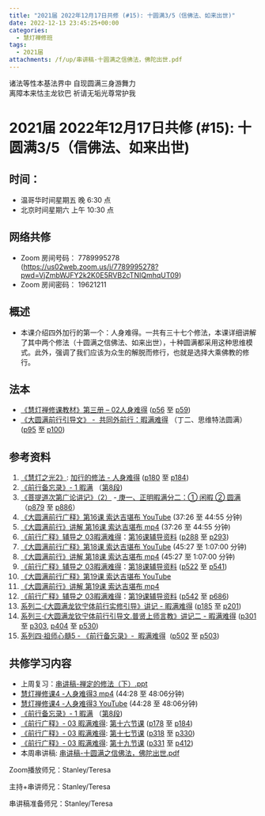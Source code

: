```yaml
---
title: "2021届 2022年12月17日共修 (#15): 十圆满3/5（信佛法、如来出世)"
date: 2022-12-13 23:45:25+00:00
categories:
  - 慧灯禅修班
tags:
  - 2021届
attachments: /f/up/串讲稿-十圆满之信佛法，佛陀出世.pdf
---
```

<!--StartFragment-->

诸法等性本基法界中 自现圆满三身游舞力\
离障本来怙主龙钦巴 祈请无垢光尊常护我

# 2021届 2022年12月17日共修 (#15): 十圆满3/5（信佛法、如来出世)

## 时间：

* 温哥华时间星期五 晚 6:30 点
* 北京时间星期六 上午 10:30 点

## 网络共修

* Zoom 房间号码： 7789995278 (<https://us02web.zoom.us/j/7789995278?pwd=VjZmbWJFY2k2K0E5RVB2cTNIQmhqUT09>)
* Zoom 房间密码： 19621211

## 概述

* 本课介绍四外加行的第一个：人身难得。一共有三十七个修法，本课详细讲解了其中两个修法（十圆满之信佛法、如来出世），十种圆满都采用这种思维模式。此外，强调了我们应该为众生的解脱而修行，也就是选择大乘佛教的修行。

## 法本

* [《](https://huidengchanxiu.net/refs/qxgs/qxgs-03xm)[慧灯禅修课教材](https://huidengchanxiu.net/books/b3/3-02)[》](https://huidengchanxiu.net/books/dymqx/#%E4%B8%80%E6%9A%87%E6%BB%A1%E9%9A%BE%E5%BE%97)[第三册 – 02人身难得](https://huidengchanxiu.net/books/b3/3-02) ([p56](https://huidengchanxiu.net/books/b3/3-02/#p56) 至 [p59](https://huidengchanxiu.net/books/b3/3-02/#p59))[](https://huidengchanxiu.net/refs/qxgs/qxgs-03xm)
* [《](https://huidengchanxiu.net/refs/qxgs/qxgs-03xm)[大圆满前行引导文》 -  共同外前行：暇满难得](https://huidengchanxiu.net/books/dymqx/#%E4%B8%80%E6%9A%87%E6%BB%A1%E9%9A%BE%E5%BE%97) （丁二、思维特法圆满）([p95](https://huidengchanxiu.net/books/dymqx/#p95) 至 [p100](https://huidengchanxiu.net/books/dymqx/#p100))

## 参考资料

1. [《慧灯之光2》](https://huidengchanxiu.net/refs/hdzg/02): [加行的修法 - 人身难得](https://huidengchanxiu.net/refs/hdzg/02#%E5%8A%A0%E8%A1%8C%E7%9A%84%E4%BF%AE%E6%B3%95------%E4%BA%BA%E8%BA%AB%E9%9A%BE%E5%BE%97) ([p180](https://huidengchanxiu.net/refs/hdzg/02/#p180) 至 [p184](https://huidengchanxiu.net/refs/hdzg/02/#p184))
2. [《前行备忘录》- 1 暇满](https://huidengchanxiu.net/refs/qxbwl/qxxl4-01xm) （[第8段](https://huidengchanxiu.net/refs/qxbwl/qxxl4-01xm/#8))
3. [《菩提道次第广论讲记》（2）](https://huidengchanxiu.net/refs/ptdcdgl/2) -[ 庚一、正明暇满分二：① 闲暇 ② 圆满](https://huidengchanxiu.net/refs/ptdcdgl/2#%E5%BA%9A%E4%B8%80%E6%AD%A3%E6%98%8E%E6%9A%87%E6%BB%A1%E5%88%86%E4%BA%8C-%E9%97%B2%E6%9A%87--%E5%9C%86%E6%BB%A1)（[p879](https://huidengchanxiu.net/refs/ptdcdgl/2#p879) 至 [p886](https://huidengchanxiu.net/refs/ptdcdgl/2#p886)）
4. [《大圆满前行广释》第16课 索达吉堪布 YouTube](https://www.youtube.com/watch?v=0N-I_RyXhBo&t=89s) (37:26 至 44:55 分钟)
5. [《大圆满前行》讲解 第16课 索达吉堪布 mp4](http://huidengchanxiu.net/jmy/007-%e5%a4%a7%e5%9c%86%e6%bb%a1%e5%89%8d%e8%a1%8c%e5%b9%bf%e9%87%8a/007-%e5%89%8d%e8%a1%8c%e5%b9%bf%e9%87%8a%e8%a7%86%e9%a2%91/%e3%80%8a%e5%a4%a7%e5%9c%86%e6%bb%a1%e5%89%8d%e8%a1%8c%e3%80%8b%e8%ae%b2%e8%a7%a3%e7%ac%ac16%e8%af%be.mp4) (37:26 至 44:55 分钟)
6. [《前行广释》辅导之 03暇满难得](https://huidengchanxiu.net/refs/qxgs/fudao/qxgsfd-03xm)：[第16课辅导资料](https://huidengchanxiu.net/refs/qxgs/fudao/qxgsfd-03xm/#p224) ([p288](https://huidengchanxiu.net/refs/qxgs/fudao/qxgsfd-03xm/#p288) 至 [p293](https://huidengchanxiu.net/refs/qxgs/fudao/qxgsfd-03xm/#p293))
7. [《大圆满前行广释》第18课 索达吉堪布 YouTube](https://www.youtube.com/watch?v=Z9fPAQFe2lA&t=1s) (45:27 至 1:07:00 分钟)
8. [《大圆满前行》讲解 第18课 索达吉堪布 mp4](http://huidengchanxiu.net/jmy/007-%e5%a4%a7%e5%9c%86%e6%bb%a1%e5%89%8d%e8%a1%8c%e5%b9%bf%e9%87%8a/007-%e5%89%8d%e8%a1%8c%e5%b9%bf%e9%87%8a%e8%a7%86%e9%a2%91/%e3%80%8a%e5%a4%a7%e5%9c%86%e6%bb%a1%e5%89%8d%e8%a1%8c%e3%80%8b%e8%ae%b2%e8%a7%a3%e7%ac%ac18%e8%af%be.mp4) (45:27 至 1:07:00 分钟)
9. [《前行广释》辅导之 03暇满难得](https://huidengchanxiu.net/refs/qxgs/fudao/qxgsfd-03xm)：[第18课辅导资料](https://huidengchanxiu.net/refs/qxgs/fudao/qxgsfd-03xm/#%E5%89%8D%E8%A1%8C%E5%B9%BF%E9%87%8A%E7%AC%AC18%E8%AF%BE%E8%BE%85%E5%AF%BC%E8%B5%84%E6%96%99) ([p522](https://huidengchanxiu.net/refs/qxgs/fudao/qxgsfd-03xm/#p522) 至 [p541](https://huidengchanxiu.net/refs/qxgs/fudao/qxgsfd-03xm/#p541))
10. [《大圆满前行广释》第19课 索达吉堪布 YouTube](https://www.youtube.com/watch?v=pUA0W-1hnBg)
11. [《大圆满前行》讲解 第19课 索达吉堪布 mp4](http://huidengchanxiu.net/jmy/007-%e5%a4%a7%e5%9c%86%e6%bb%a1%e5%89%8d%e8%a1%8c%e5%b9%bf%e9%87%8a/007-%e5%89%8d%e8%a1%8c%e5%b9%bf%e9%87%8a%e8%a7%86%e9%a2%91/%e3%80%8a%e5%a4%a7%e5%9c%86%e6%bb%a1%e5%89%8d%e8%a1%8c%e3%80%8b%e8%ae%b2%e8%a7%a3%e7%ac%ac19%e8%af%be.mp4)
12. [《前行广释》辅导之 03暇满难得](https://huidengchanxiu.net/refs/qxgs/fudao/qxgsfd-03xm)：[第19课辅导资料](https://huidengchanxiu.net/refs/qxgs/fudao/qxgsfd-03xm/#%E5%89%8D%E8%A1%8C%E5%B9%BF%E9%87%8A%E7%AC%AC19%E8%AF%BE%E8%BE%85%E5%AF%BC%E8%B5%84%E6%96%99) ([p542](https://huidengchanxiu.net/refs/qxgs/fudao/qxgsfd-03xm/#p542) 至 [p686](https://huidengchanxiu.net/refs/qxgs/fudao/qxgsfd-03xm/#p686))
13. [系列二·《大圆满龙钦宁体前行实修引导》讲记 - 暇满难得](https://huidengchanxiu.net/refs/xmfw/s2-sxyd1-xmnd) ([p185](https://huidengchanxiu.net/refs/xmfw/s2-sxyd1-xmnd/#p185) 至 [p201](https://huidengchanxiu.net/refs/xmfw/s2-sxyd1-xmnd/#p201))
14. [系列三·《大圆满龙钦宁体前行引导文.普贤上师言教》讲记二 - 暇满难得](https://huidengchanxiu.net/refs/xmfw/s3-ydw2-xmnd) ([p301](https://huidengchanxiu.net/refs/xmfw/s3-ydw2-xmnd/#p301) 至 [p303](https://huidengchanxiu.net/refs/xmfw/s3-ydw2-xmnd/#p303), [p404](https://huidengchanxiu.net/refs/xmfw/s3-ydw2-xmnd/#p404) 至 [p530](https://huidengchanxiu.net/refs/xmfw/s3-ydw2-xmnd/#p530))
15. [系列四·祖师心髓5 - 《前行备忘录》-  暇满难得](https://huidengchanxiu.net/refs/xmfw/s4-zsxs5-qxbwl-xmnd)  ([p502](https://huidengchanxiu.net/refs/xmfw/s4-zsxs5-qxbwl-xmnd/#p502) 至 [p503](https://huidengchanxiu.net/refs/xmfw/s4-zsxs5-qxbwl-xmnd/#p503))

## **共修学习内容**

* 上周复习：[串讲稿-禅定的修法（下）.ppt](https://www.huidengvan.com/f/up/%E4%B8%B2%E8%AE%B2%E7%A8%BF-%E7%A6%85%E5%AE%9A%E7%9A%84%E4%BF%AE%E6%B3%95-%EF%BC%88%E4%B8%8B%EF%BC%89.pptx)
* [慧灯禅修课4 -人身难得3 mp4](http://huidengchanxiu.net/jmy/%E6%85%A7%E7%81%AF%E7%A6%85%E4%BF%AE%E8%AF%BE/%E6%85%A7%E7%81%AF%E7%A6%85%E4%BF%AE%E8%AF%BE%E7%AC%AC%E4%B8%89%E5%86%8C/02-3%20%e6%85%a7%e7%81%af%e7%a6%85%e4%bf%ae%e8%af%be4%20%e4%ba%ba%e8%ba%ab%e9%9a%be%e5%be%973.mp4) (44:28 至 48:06分钟)
* [慧灯禅修课4 -人身难得3 YouTube](https://www.youtube.com/watch?v=-7JA6qfmkDE&list=PLQU9iXcMduTfoo8rKZhj69k-OOas8C1Of&index=4) (44:28 至 48:06分钟)
* [《前行备忘录》- 1 暇满](https://huidengchanxiu.net/refs/qxbwl/qxxl4-01xm) （[第8段](https://huidengchanxiu.net/refs/qxbwl/qxxl4-01xm/#8))
* [](https://www.youtube.com/watch?v=0N-I_RyXhBo&t=89s)[《前行广释》- 03 暇满难得](https://huidengchanxiu.net/refs/qxgs/qxgs-03xm): [第十六节课](https://huidengchanxiu.net/refs/qxgs/qxgs-03xm/#%E7%AC%AC%E5%8D%81%E5%85%AD%E8%8A%82%E8%AF%BE) ([p178](https://huidengchanxiu.net/refs/qxgs/qxgs-03xm/#p178) 至 [p184](https://huidengchanxiu.net/refs/qxgs/qxgs-03xm/#p184))
* [《前行广释》- 03 暇满难得](https://huidengchanxiu.net/refs/qxgs/qxgs-03xm): [第十七节课](https://huidengchanxiu.net/refs/qxgs/qxgs-03xm/#%E7%AC%AC%E5%8D%81%E4%B8%83%E8%8A%82%E8%AF%BE) ([](https://huidengchanxiu.net/refs/qxgs/qxgs-03xm/#p178)[p318](https://huidengchanxiu.net/refs/qxgs/qxgs-03xm/#p318) 至 [p330](https://huidengchanxiu.net/refs/qxgs/qxgs-03xm/#p330)) 
* [《前行广释》- 03 暇满难得](https://huidengchanxiu.net/refs/qxgs/qxgs-03xm): [第十九节课](https://huidengchanxiu.net/refs/qxgs/qxgs-03xm/#%E7%AC%AC%E5%8D%81%E4%B9%9D%E8%8A%82%E8%AF%BE) ([p331](https://huidengchanxiu.net/refs/qxgs/qxgs-03xm/#p331) 至 [p412](https://huidengchanxiu.net/refs/qxgs/qxgs-03xm/#p412)) 
* 本周串讲稿: [](https://www.huidengvan.com/f/up/%E5%8D%81%E5%9C%86%E6%BB%A1%E4%B9%8B%E5%BE%97%E4%BA%BA%E8%BA%AB%E4%B8%8E%E7%94%9F%E4%B8%AD%E5%9C%9F%E4%B8%B2%E8%AE%B2%E7%A8%BF.pdf)[串讲稿-十圆满之信佛法，佛陀出世.pdf](/f/up/串讲稿-十圆满之信佛法，佛陀出世.pdf)

Zoom播放师兄：Stanley/Teresa

主持+串讲师兄：Stanley/Teresa

串讲稿准备师兄：Stanley/Teresa

<!--EndFragment-->